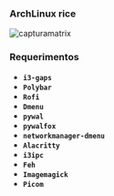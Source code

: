 ### ArchLinux rice

![capturamatrix](https://user-images.githubusercontent.com/58385533/132973854-2a43b27f-296f-41fe-ba15-3e7086c00a85.png)

### Requerimentos
- **`i3-gaps`**
- **`Polybar`** 
- **`Rofi`**
- **`Dmenu`**
- **`pywal`** 
- **`pywalfox`**
- **`networkmanager-dmenu`** 
- **`Alacritty`** 
- **`i3ipc`** 
- **`Feh`** 
- **`Imagemagick`** 
- **`Picom`**
